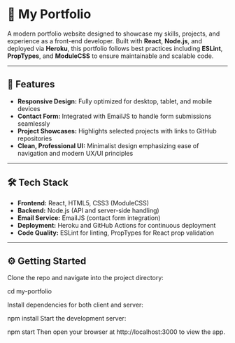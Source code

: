 # 🌟 My Portfolio

A modern portfolio website designed to showcase my skills, projects, and experience as a front-end developer. Built with **React**, **Node.js**, and deployed via **Heroku**, this portfolio follows best practices including **ESLint**, **PropTypes**, and **ModuleCSS** to ensure maintainable and scalable code.

---

## 🚀 Features

- **Responsive Design:** Fully optimized for desktop, tablet, and mobile devices  
- **Contact Form:** Integrated with EmailJS to handle form submissions seamlessly  
- **Project Showcases:** Highlights selected projects with links to GitHub repositories  
- **Clean, Professional UI:** Minimalist design emphasizing ease of navigation and modern UX/UI principles  

---

## 🛠️ Tech Stack

- **Frontend:** React, HTML5, CSS3 (ModuleCSS)  
- **Backend:** Node.js (API and server-side handling)  
- **Email Service:** EmailJS (contact form integration)  
- **Deployment:** Heroku and GitHub Actions for continuous deployment  
- **Code Quality:** ESLint for linting, PropTypes for React prop validation  

---

## ⚙️ Getting Started

Clone the repo and navigate into the project directory:

cd my-portfolio

Install dependencies for both client and server:

npm install
Start the development server:

npm start
Then open your browser at http://localhost:3000 to view the app.